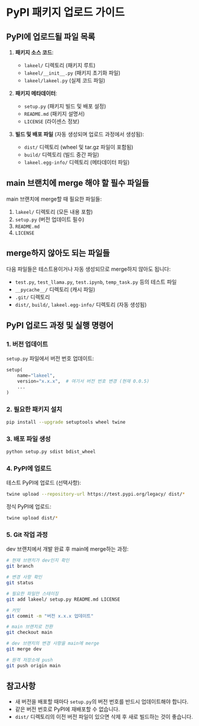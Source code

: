 # PyPI 패키지 업로드 가이드

## PyPI에 업로드될 파일 목록

1. **패키지 소스 코드**:
   - `lakeel/` 디렉토리 (패키지 루트)
   - `lakeel/__init__.py` (패키지 초기화 파일)
   - `lakeel/lakeel.py` (실제 코드 파일)

2. **패키지 메타데이터**:
   - `setup.py` (패키지 빌드 및 배포 설정)
   - `README.md` (패키지 설명서)
   - `LICENSE` (라이센스 정보)

3. **빌드 및 배포 파일** (자동 생성되며 업로드 과정에서 생성됨):
   - `dist/` 디렉토리 (wheel 및 tar.gz 파일이 포함됨)
   - `build/` 디렉토리 (빌드 중간 파일)
   - `lakeel.egg-info/` 디렉토리 (메타데이터 파일)

## main 브랜치에 merge 해야 할 필수 파일들

main 브랜치에 merge할 때 필요한 파일들:

1. `lakeel/` 디렉토리 (모든 내용 포함)
2. `setup.py` (버전 업데이트 필수)
3. `README.md`
4. `LICENSE`

## merge하지 않아도 되는 파일들

다음 파일들은 테스트용이거나 자동 생성되므로 merge하지 않아도 됩니다:

- `test.py`, `test_llama.py`, `test.ipynb`, `temp_task.py` 등의 테스트 파일
- `__pycache__/` 디렉토리 (캐시 파일)
- `.git/` 디렉토리
- `dist/`, `build/`, `lakeel.egg-info/` 디렉토리 (자동 생성됨)

## PyPI 업로드 과정 및 실행 명령어

### 1. 버전 업데이트

`setup.py` 파일에서 버전 번호 업데이트:

```python
setup(
    name="lakeel",
    version="x.x.x",  # 여기서 버전 번호 변경 (현재 0.0.5)
    ...
)
```

### 2. 필요한 패키지 설치

```bash
pip install --upgrade setuptools wheel twine
```

### 3. 배포 파일 생성

```bash
python setup.py sdist bdist_wheel
```

### 4. PyPI에 업로드

테스트 PyPI에 업로드 (선택사항):
```bash
twine upload --repository-url https://test.pypi.org/legacy/ dist/*
```

정식 PyPI에 업로드:
```bash
twine upload dist/*
```

### 5. Git 작업 과정

dev 브랜치에서 개발 완료 후 main에 merge하는 과정:

```bash
# 현재 브랜치가 dev인지 확인
git branch

# 변경 사항 확인
git status

# 필요한 파일만 스테이징
git add lakeel/ setup.py README.md LICENSE

# 커밋
git commit -m "버전 x.x.x 업데이트"

# main 브랜치로 전환
git checkout main

# dev 브랜치의 변경 사항을 main에 merge
git merge dev

# 원격 저장소에 push
git push origin main
```

## 참고사항

- 새 버전을 배포할 때마다 `setup.py`의 버전 번호를 반드시 업데이트해야 합니다.
- 같은 버전 번호로 PyPI에 재배포할 수 없습니다.
- `dist/` 디렉토리의 이전 버전 파일이 있으면 삭제 후 새로 빌드하는 것이 좋습니다. 